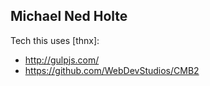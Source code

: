 Michael Ned Holte
-----------------

Tech this uses [thnx]:

- http://gulpjs.com/
- https://github.com/WebDevStudios/CMB2
